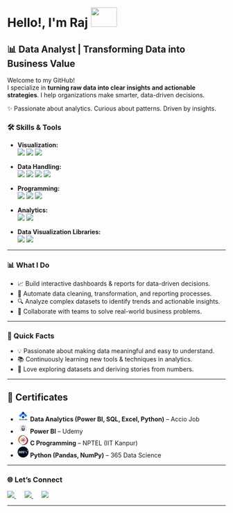 # Hello!, I'm Raj <img src="https://media2.giphy.com/media/eDfEKRdCdvtpMopxYM/giphy.gif" width="60" height="45" />
 
## 📊 Data Analyst | Transforming Data into Business Value  

Welcome to my GitHub!  
I specialize in **turning raw data into clear insights and actionable strategies**.  I help organizations make smarter, data-driven decisions.

✨ Passionate about analytics. Curious about patterns. Driven by insights.  


### 🛠️ Skills & Tools 

- **Visualization:**  
  <img src="https://img.shields.io/badge/Power%20BI-F2C811?style=for-the-badge&logo=power-bi&logoColor=black"/> 
  <img src="https://img.shields.io/badge/Tableau-E97627?style=for-the-badge&logo=tableau&logoColor=white"/> 
  <img src="https://img.shields.io/badge/Excel-217346?style=for-the-badge&logo=microsoft-excel&logoColor=white"/>  

- **Data Handling:**  
  <img src="https://img.shields.io/badge/SQL-4479A1?style=for-the-badge&logo=postgresql&logoColor=white"/> 
  <img src="https://img.shields.io/badge/Advanced%20Excel-217346?style=for-the-badge&logo=microsoft-excel&logoColor=white"/> 
  <img src="https://img.shields.io/badge/Power%20Query-0078D4?style=for-the-badge&logo=microsoft&logoColor=white"/> 
  <img src="https://img.shields.io/badge/SSIS-CC2927?style=for-the-badge&logo=microsoft-sql-server&logoColor=white"/>  

- **Programming:**  
  <img src="https://img.shields.io/badge/Python-3776AB?style=for-the-badge&logo=python&logoColor=white"/> 
  <img src="https://img.shields.io/badge/Pandas-150458?style=for-the-badge&logo=pandas&logoColor=white"/> 
  <img src="https://img.shields.io/badge/NumPy-013243?style=for-the-badge&logo=numpy&logoColor=white"/>  

- **Analytics:**  
  <img src="https://img.shields.io/badge/DAX-F2C811?style=for-the-badge&logo=power-bi&logoColor=black"/> 
  <img src="https://img.shields.io/badge/Excel%20Formulas-217346?style=for-the-badge&logo=microsoft-excel&logoColor=white"/>  

- **Data Visualization Libraries:**  
  <img src="https://img.shields.io/badge/Matplotlib-11557C?style=for-the-badge&logo=plotly&logoColor=white"/> 
  <img src="https://img.shields.io/badge/Seaborn-3182BD?style=for-the-badge&logo=python&logoColor=white"/>  


---

### 📊 What I Do  

- 📈 Build interactive dashboards & reports for data-driven decisions.  
- 🔄 Automate data cleaning, transformation, and reporting processes.  
- 🔍 Analyze complex datasets to identify trends and actionable insights.  
- 🤝 Collaborate with teams to solve real-world business problems.  

---

### 🚀 Quick Facts  

- 💡 Passionate about making data meaningful and easy to understand.  
- 📚 Continuously learning new tools & techniques in analytics.  
- 🔎 Love exploring datasets and deriving stories from numbers.  

---

## 🏅 Certificates  

- <img src="Logo/acciojob.webp" alt="Accio Job" width="25"/> **Data Analytics (Power BI, SQL, Excel, Python)** – Accio Job  
- <img src="Logo/Udemy.png" alt="Udemy" width="25"/> **Power BI** – Udemy  
- <img src="Logo/nptellg.png" alt="NPTEL" width="25"/> **C Programming** – NPTEL (IIT Kanpur)  
- <img src="Logo/365_data_science.png" alt="365 Data Science" width="25"/> **Python (Pandas, NumPy)** – 365 Data Science  

---
### 🌐 Let’s Connect  

<p align="left">
  <a href="https://www.linkedin.com/in/rajvkr/" >
    <img src="https://img.shields.io/badge/LinkedIn-0A66C2?style=for-the-badge&logo=linkedin&logoColor=white" />
  </a> &nbsp;&nbsp;&nbsp;&nbsp;
  <a href="https://www.freelancer.com/u/rajvkr32">
    <img src="https://img.shields.io/badge/Freelancer-29B2FE?style=for-the-badge&logo=freelancer&logoColor=white" />
  </a> &nbsp;&nbsp;&nbsp;&nbsp;
  <a href="mailto:rajvkr32@gmail.com">
    <img src="https://img.shields.io/badge/Gmail-D14836?style=for-the-badge&logo=gmail&logoColor=white" />
  </a>
</p>

---
<!--
**rajvkr/rajvkr** is a ✨ special ✨ repository because its `README.md` (this file) appears on your GitHub profile.
-->
